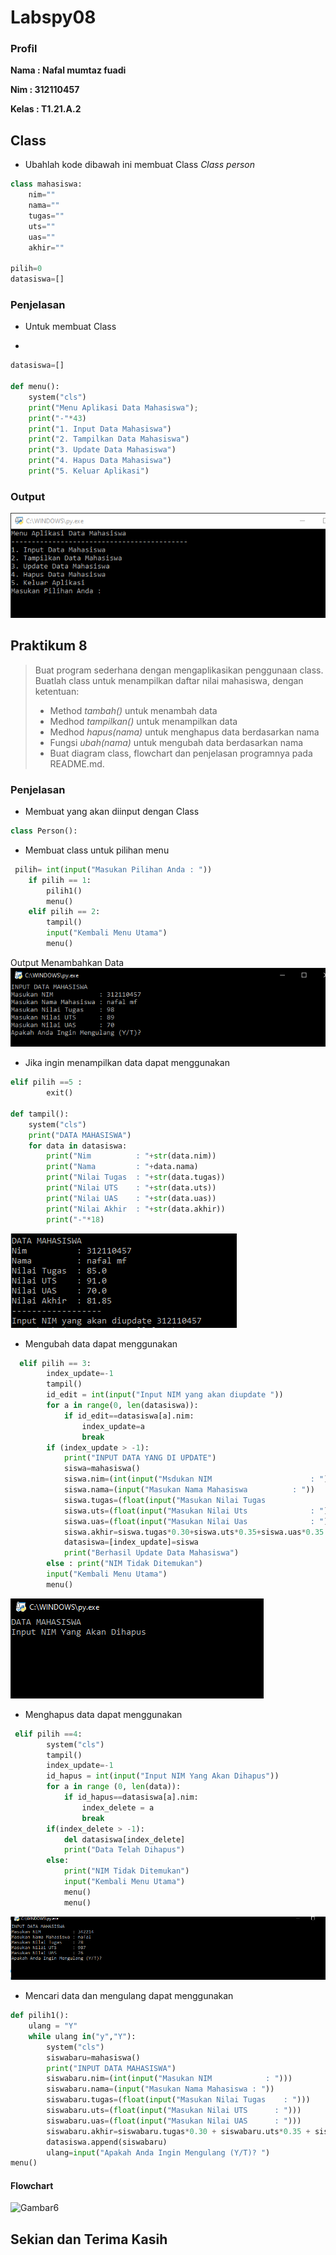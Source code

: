 # Labspy08

### Profil
__Nama  : Nafal mumtaz fuadi__

__Nim   : 312110457__

__Kelas : T1.21.A.2__

## Class
- Ubahlah kode dibawah ini membuat Class *Class person*

```py
class mahasiswa:
    nim=""
    nama=""
    tugas=""
    uts=""
    uas=""
    akhir=""

pilih=0
datasiswa=[]
```

### Penjelasan
- Untuk membuat Class 

- 
```py
datasiswa=[]

def menu():
    system("cls")
    print("Menu Aplikasi Data Mahasiswa");
    print("-"*43)
    print("1. Input Data Mahasiswa")
    print("2. Tampilkan Data Mahasiswa")
    print("3. Update Data Mahasiswa")
    print("4. Hapus Data Mahasiswa")
    print("5. Keluar Aplikasi")
```

### Output
![Gambar1](screenshots/screenshot1.png)


## Praktikum 8
> Buat program sederhana dengan mengaplikasikan penggunaan class. Buatlah
class untuk menampilkan daftar nilai mahasiswa, dengan ketentuan:
> -  Method *tambah()* untuk menambah data
> -  Medhod *tampilkan()* untuk menampilkan data
> -  Medhod *hapus(nama)* untuk menghapus data berdasarkan nama
> - Fungsi *ubah(nama)* untuk mengubah data berdasarkan nama
> - Buat diagram class, flowchart dan penjelasan programnya pada
README.md.

### Penjelasan
- Membuat yang akan diinput dengan Class
```py
class Person(): 
```

- Membuat class untuk pilihan menu
```py
 pilih= int(input("Masukan Pilihan Anda : "))
    if pilih == 1:
        pilih1()
        menu()
    elif pilih == 2:
        tampil()
        input("Kembali Menu Utama")
        menu()
```

Output Menambahkan Data
![Gambar2](screenshots/screenshot2.png)

- Jika ingin menampilkan data dapat menggunakan
```py
elif pilih ==5 :
        exit()

def tampil():
    system("cls")
    print("DATA MAHASISWA")
    for data in datasiswa:
        print("Nim          : "+str(data.nim)) 
        print("Nama         : "+data.nama)
        print("Nilai Tugas  : "+str(data.tugas))
        print("Nilai UTS    : "+str(data.uts))
        print("Nilai UAS    : "+str(data.uas))
        print("Nilai Akhir  : "+str(data.akhir))
        print("-"*18)
```

![Gambar3](screenshots/screenshot3.png)

- Mengubah data dapat menggunakan 
```py
  elif pilih == 3:
        index_update=-1
        tampil()
        id_edit = int(input("Input NIM yang akan diupdate "))
        for a in range(0, len(datasiswa)):
            if id_edit==datasiswa[a].nim:
                index_update=a
                break
        if (index_update > -1):
            print("INPUT DATA YANG DI UPDATE")
            siswa=mahasiswa()
            siswa.nim=(int(input("Msdukan NIM                      : ")))
            siswa.nama=(input("Masukan Nama Mahasiswa          : "))
            siswa.tugas=(float(input("Masukan Nilai Tugas              : ")))
            siswa.uts=(float(input("Masukan Nilai Uts              : ")))
            siswa.uas=(float(input("Masukan Nilai Uas              : ")))
            siswa.akhir=siswa.tugas*0.30+siswa.uts*0.35+siswa.uas*0.35
            datasiswa=[index_update]=siswa
            print("Berhasil Update Data Mahasiswa")
        else : print("NIM Tidak Ditemukan")
        input("Kembali Menu Utama")
        menu()
```

![Gambar4](screenshots/screenshot4.png)

- Menghapus data dapat menggunakan
```py
 elif pilih ==4:
        system("cls")
        tampil()
        index_update=-1
        id_hapus = int(input("Input NIM Yang Akan Dihapus"))
        for a in range (0, len(data)):
            if id_hapus==datasiswa[a].nim:
                index_delete = a
                break
        if(index_delete > -1):
            del datasiswa[index_delete]
            print("Data Telah Dihapus")
        else: 
            print("NIM Tidak Ditemukan")
            input("Kembali Menu Utama")
            menu()
            menu()
```

![Gambar5](screenshots/screenshot5.png)

- Mencari data dan mengulang dapat menggunakan
```py
def pilih1():
    ulang = "Y"
    while ulang in("y","Y"):
        system("cls")
        siswabaru=mahasiswa()
        print("INPUT DATA MAHASISWA")
        siswabaru.nim=(int(input("Masukan NIM            : ")))
        siswabaru.nama=(input("Masukan Nama Mahasiswa : "))
        siswabaru.tugas=(float(input("Masukan Nilai Tugas    : ")))
        siswabaru.uts=(float(input("Masukan Nilai UTS      : ")))
        siswabaru.uas=(float(input("Masukan Nilai UAS      : ")))
        siswabaru.akhir=siswabaru.tugas*0.30 + siswabaru.uts*0.35 + siswabaru.uas*0.35
        datasiswa.append(siswabaru)
        ulang=input("Apakah Anda Ingin Mengulang (Y/T)? ")
menu()
```

#### Flowchart
![Gambar6](screenshots/flow.png)

## Sekian dan Terima Kasih
